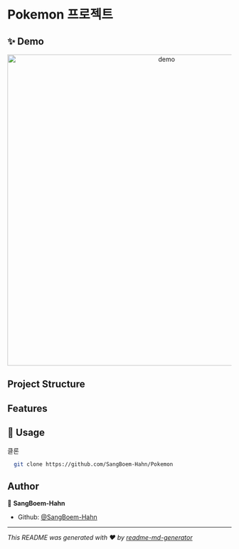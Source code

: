 # Pokemon 프로젝트

## ✨ Demo


<p align="center">
  <img width="700" align="center" src="https://user-images.githubusercontent.com/9840435/60266022-72a82400-98e7-11e9-9958-f9004c2f97e1.gif" alt="demo"/>
</p>


## Project Structure

## Features

<!--
## [Issue]

* [X] A
* [ ] B
* [ ] C
-->

<!--
## Prerequisites
Before you begin, ensure you have met the following requirements:
// These are just example requirements. Add, duplicate or remove as required
* You have installed the latest version of `<coding_language/dependency/requirement_1>`
* You have a `<Windows/Linux/Mac>` machine. State which OS is supported/which is not.
* You have read `<guide/link/documentation_related_to_project>`.
-->

<!--
## Release History

* 0.2.1
    * CHANGE: Update docs (module code remains unchanged)
* 0.2.0
    * CHANGE: Remove `setDefaultXYZ()`
    * ADD: Add `init()`
* 0.1.1
    * FIX: Crash when calling `baz()` (Thanks @GenerousContributorName!)
* 0.1.0
    * The first proper release
    * CHANGE: Rename `foo()` to `bar()`
* 0.0.1
    * Work in progress
-->

## 🚀 Usage

클론

```bash
  git clone https://github.com/SangBoem-Hahn/Pokemon
```







## Author

👤 **SangBoem-Hahn**

- Github: [@SangBoem-Hahn](https://github.com/SangBoem-Hahn)

---

_This README was generated with ❤️ by [readme-md-generator](https://github.com/kefranabg/readme-md-generator)_

